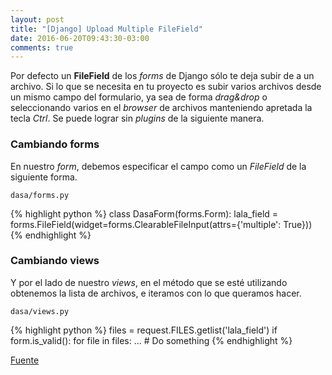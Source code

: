 ```yaml
---
layout: post
title: "[Django] Upload Multiple FileField"
date: 2016-06-20T09:43:30-03:00
comments: true
---
```


Por defecto un **FileField** de los *forms* de Django sólo te deja subir de a un archivo. Si lo que se necesita en tu proyecto es subir varios archivos desde un mismo campo del formulario, ya sea de forma *drag&drop* o seleccionando varios en el *browser* de archivos manteniendo apretada la tecla *Ctrl*. Se puede lograr sin *plugins* de la siguiente manera.

### Cambiando forms

En nuestro *form*, debemos especificar el campo como un *FileField* de la siguiente forma.

`dasa/forms.py`

{% highlight python %}
class DasaForm(forms.Form):
  lala_field = forms.FileField(widget=forms.ClearableFileInput(attrs={'multiple': True}))
{% endhighlight %}

### Cambiando views

Y por el lado de nuestro *views*, en el método que se esté utilizando obtenemos la lista de archivos, e iteramos con lo que queramos hacer.

`dasa/views.py`

{% highlight python %}
    files = request.FILES.getlist('lala_field')
    if form.is_valid():
    for file in files:
        ... # Do something
{% endhighlight %}

[Fuente](https://docs.djangoproject.com/en/1.9/topics/http/file-uploads/#uploading-multiple-files)
